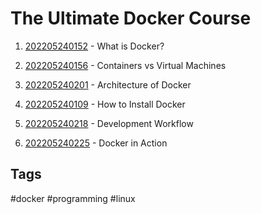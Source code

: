 # The Ultimate Docker Course

1. [202205240152](../202205240152) - What is Docker?

2. [202205240156](../202205240156) - Containers vs Virtual Machines

3. [202205240201](../202205240201) - Architecture of Docker

4. [202205240109](../202205240109) - How to Install Docker

5. [202205240218](../202205240218) - Development Workflow

6. [202205240225](../202205240225) - Docker in Action  

## Tags
#docker #programming #linux
